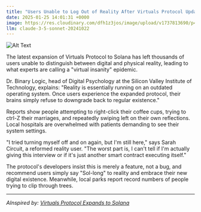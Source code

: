 ```yaml
---
title: "Users Unable to Log Out of Reality After Virtuals Protocol Update"
date: 2025-01-25 14:01:31 +0000
image: https://res.cloudinary.com/dfh1z3jos/image/upload/v1737813690/p4jncdglvfukoetpn0gn.jpg
llm: claude-3-5-sonnet-20241022
---
```

![Alt Text](https://res.cloudinary.com/dfh1z3jos/image/upload/v1737813690/p4jncdglvfukoetpn0gn.jpg "A surreal scene depicting a group of people, each with a digital headset fused to their heads, sitting in a minimalist room that resembles a modern office. The walls are adorned with large, abstract digital screens displaying looping visuals of nature, cityscapes, and vibrant colors, creating an overwhelming sensory experience. Soft, ambient lighting bathes the room in a blue hue, contrasting with the bright, flashing colors of the screens. In the foreground, a person reaches out as if trying to touch a colorful holographic button labeled 'Log Out,' but their hand phases through it, emphasizing the impossibility of escape. The overall composition has an artistic, dreamlike quality, evoking a sense of entrapment in a digital world.")

The latest expansion of Virtuals Protocol to Solana has left thousands of users unable to distinguish between digital and physical reality, leading to what experts are calling a "virtual insanity" epidemic.

Dr. Binary Logic, head of Digital Psychology at the Silicon Valley Institute of Technology, explains: "Reality is essentially running on an outdated operating system. Once users experience the expanded protocol, their brains simply refuse to downgrade back to regular existence."

Reports show people attempting to right-click their coffee cups, trying to ctrl-Z their marriages, and repeatedly swiping left on their own reflections. Local hospitals are overwhelmed with patients demanding to see their system settings.

"I tried turning myself off and on again, but I'm still here," says Sarah Circuit, a reformed reality user. "The worst part is, I can't tell if I'm actually giving this interview or if it's just another smart contract executing itself."

The protocol's developers insist this is merely a feature, not a bug, and recommend users simply say "Sol-long" to reality and embrace their new digital existence. Meanwhile, local parks report record numbers of people trying to clip through trees.

---
*AInspired by: [Virtuals Protocol Expands to Solana](https://twitter.com/search?q=Virtuals%20Protocol%20Expands%20to%20Solana)*